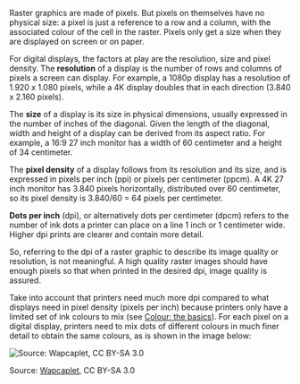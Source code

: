 Raster graphics are made of pixels. But pixels on themselves have no physical size: a pixel is just a reference to a row and a column, with the associated colour of the cell in the raster. Pixels only get a size when they are displayed on screen or on paper.

For digital displays, the factors at play are the resolution, size and pixel density. The **resolution** of a display is the number of rows and columns of pixels a screen can display. For example, a 1080p display has a resolution of 1.920 x 1.080 pixels, while a 4K display doubles that in each direction (3.840 x 2.160 pixels).

The **size** of a display is its size in physical dimensions, usually expressed in the number of inches of the diagonal. Given the length of the diagonal, width and height of a display can be derived from its aspect ratio. For example, a 16:9 27 inch monitor has a width of 60 centimeter and a height of 34 centimeter.

The **pixel density** of a display follows from its resolution and its size, and is expressed in pixels per inch (ppi) or pixels per centimeter (ppcm). A 4K 27 inch monitor has 3.840 pixels horizontally, distributed over 60 centimeter, so its pixel density is 3.840/60 = 64 pixels per centimeter. 

**Dots per inch** (dpi), or alternatively dots per centimeter (dpcm) refers to the number of ink dots a printer can place on a line 1 inch or 1 centimeter wide. Higher dpi prints are clearer and contain more detail.

So, referring to the dpi of a raster graphic to describe its image quality or resolution, is not meaningful. A high quality raster images should have enough pixels so that when printed in the desired dpi, image quality is assured.

Take into account that printers need much more dpi compared to what displays need in pixel density (pixels per inch) because printers only have a limited set of ink colours to mix (see [Colour: the basics](Colour%20the%20basics%20a90e331756d2497aa8b2b3ce26b9e3de.md)). For each pixel on a digital display, printers need to mix dots of different colours in much finer detail to obtain the same colours, as is shown in the image below:

![Source: [Wapcaplet](https://commons.wikimedia.org/wiki/File:DPI_and_PPI.png), CC BY-SA 3.0](File%20formats,%20dimensions%20and%20units%20d1757276a4214716bd793dd0f19ac95c/DPI_and_PPI.png)

Source: [Wapcaplet](https://commons.wikimedia.org/wiki/File:DPI_and_PPI.png), CC BY-SA 3.0